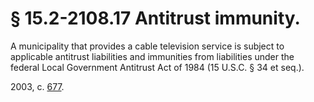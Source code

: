 # § 15.2-2108.17 Antitrust immunity.

<p>A municipality that provides a cable television service is subject to applicable antitrust liabilities and immunities from liabilities under the federal Local Government Antitrust Act of 1984 (15 U.S.C. § 34 et seq.).</p><p>2003, c. <a href='http://lis.virginia.gov/cgi-bin/legp604.exe?031+ful+CHAP0677'>677</a>.</p>